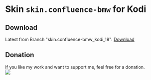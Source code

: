# Skin `skin.confluence-bmw` for Kodi

## Download
Latest from Branch "skin.confluence-bmw_kodi_18": [Download](https://github.com/harryberlin/skin.confluence-bmw/archive/refs/heads/skin.confluence-bmw_kodi_18.zip)


## Donation
If you like my work and want to support me, feel free for a donation.<br>
[<img src="https://www.paypalobjects.com/en_US/DK/i/btn/btn_donateCC_LG.gif">](https://www.paypal.com/cgi-bin/webscr?cmd=_s-xclick&hosted_button_id=KYAHYEJRUK4PN)

